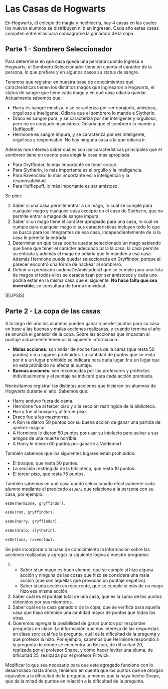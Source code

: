 # Las Casas de Hogwarts

En Hogwarts, el colegio de magia y hechicería, hay 4 casas en las cuales los nuevos alumnos se distribuyen ni bien ingresan. Cada año estas casas compiten entre ellas para consagrarse la ganadora de la copa.

## Parte 1 - Sombrero Seleccionador

Para determinar en qué casa queda una persona cuando ingresa a Hogwarts, el Sombrero Seleccionador tiene en cuenta el carácter de la persona, lo que prefiere y en algunos casos su status de sangre.


Tenemos que registrar en nuestra base de conocimientos qué características tienen los distintos magos que ingresaron a Hogwarts, el status de sangre que tiene cada mago y en qué casa odiaría quedar. Actualmente sabemos que:

- Harry es sangre mestiza, y se caracteriza por ser corajudo, amistoso, orgulloso e inteligente. Odiaría que el sombrero lo mande a Slytherin.
- Draco es sangre pura, y se caracteriza por ser inteligente y orgulloso, pero no es corajudo ni amistoso. Odiaría que el sombrero lo mande a Hufflepuff.
- Hermione es sangre impura, y se caracteriza por ser inteligente, orgullosa y responsable. No hay ninguna casa a la que odiaría ir.

Además nos interesa saber cuáles son las características principales que el sombrero tiene en cuenta para elegir la casa más apropiada:

- Para Gryffindor, lo más importante es tener coraje.
- Para Slytherin, lo más importante es el orgullo y la inteligencia.
- Para Ravenclaw, lo más importante es la inteligencia y la responsabilidad.
- Para Hufflepuff, lo más importante es ser amistoso.

Se pide:

1. Saber si una casa permite entrar a un mago, lo cual se cumple para cualquier mago y cualquier casa excepto en el caso de Slytherin, que no permite entrar a magos de sangre impura.
2. Saber si un mago tiene el carácter apropiado para una casa, lo cual se cumple para cualquier mago si sus características incluyen todo lo que se busca para los integrantes de esa casa, independientemente de si la casa le permite la entrada.
3. Determinar en qué casa podría quedar seleccionado un mago sabiendo que tiene que tener el carácter adecuado para la casa, la casa permite su entrada y además el mago no odiaría que lo manden a esa casa. Además Hermione puede quedar seleccionada en Gryffindor, porque al parecer encontró una forma de hackear al sombrero.
4. Definir un predicado cadenaDeAmistades/1 que se cumple para una lista de magos si todos ellos se caracterizan por ser amistosos y cada uno podría estar en la misma casa que el siguiente. **No hace falta que sea inversible**, se consultará de forma individual.

[ELIPSIS]

## Parte 2 - La copa de las casas

A lo largo del año los alumnos pueden ganar o perder puntos para su casa en base a las buenas y malas acciones realizadas, y cuando termina el año se anuncia el ganador de la copa. Sobre las acciones que impactan al puntaje actualmente tenemos la siguiente información:

- **Malas acciones**: son andar de noche fuera de la cama (que resta 50 puntos) o ir a lugares prohibidos. La cantidad de puntos que se resta por ir a un lugar prohibido se indicará para cada lugar. Ir a un lugar que no está prohibido no afecta al puntaje.
- **Buenas acciones**: son reconocidas por los profesores y prefectos individualmente y el puntaje se indicará para cada acción premiada.

Necesitamos registrar las distintas acciones que hicieron los alumnos de Hogwarts durante el año. Sabemos que:

- Harry anduvo fuera de cama.
- Hermione fue al tercer piso y a la sección restringida de la biblioteca.
- Harry fue al bosque y al tercer piso.
- Draco fue a las mazmorras.
- A Ron le dieron 50 puntos por su buena acción de ganar una partida de ajedrez mágico.
- A Hermione le dieron 50 puntos por usar su intelecto para salvar a sus amigos de una muerte horrible.
- A Harry le dieron 60 puntos por ganarle a Voldemort.

También sabemos que los siguientes lugares están prohibidos:

- El bosque, que resta 50 puntos.
- La sección restringida de la biblioteca, que resta 10 puntos.
- El tercer piso, que resta 75 puntos.

También sabemos en qué casa quedó seleccionado efectivamente cada alumno mediante el predicado ``esDe/2`` que relaciona a la persona con su casa, por ejemplo:
```prolog
esDe(hermione, gryffindor).

esDe(ron, gryffindor).

esDe(harry, gryffindor).

esDe(draco, slytherin).

esDe(luna, ravenclaw).
```

Se pide incorporar a la base de conocimiento la información sobre las acciones realizadas y agregar la siguiente lógica a nuestro programa:

1.  - Saber si un mago es buen alumno, que se cumple si hizo alguna acción y ninguna de las cosas que hizo se considera una mala acción (que son aquellas que provocan un puntaje negativo).
    - Saber si una acción es recurrente, que se cumple si más de un mago hizo esa misma acción.
2. Saber cuál es el puntaje total de una casa, que es la suma de los puntos obtenidos por sus miembros.
3. Saber cuál es la casa ganadora de la copa, que se verifica para aquella casa que haya obtenido una cantidad mayor de puntos que todas las otras.
4. Queremos agregar la posibilidad de ganar puntos por responder preguntas en clase. La información que nos interesa de las respuestas en clase son: cuál fue la pregunta, cuál es la dificultad de la pregunta y qué profesor la hizo.
Por ejemplo, sabemos que Hermione respondió a la pregunta de dónde se encuentra un Bezoar, de dificultad 20, realizada por el profesor Snape, y cómo hacer levitar una pluma, de dificultad 25, realizada por el profesor Flitwick.

Modificar lo que sea necesario para que este agregado funcione con lo desarrollado hasta ahora, teniendo en cuenta que los puntos que se otorgan equivalen a la dificultad de la pregunta, a menos que la haya hecho Snape, que da la mitad de puntos en relación a la dificultad de la pregunta.